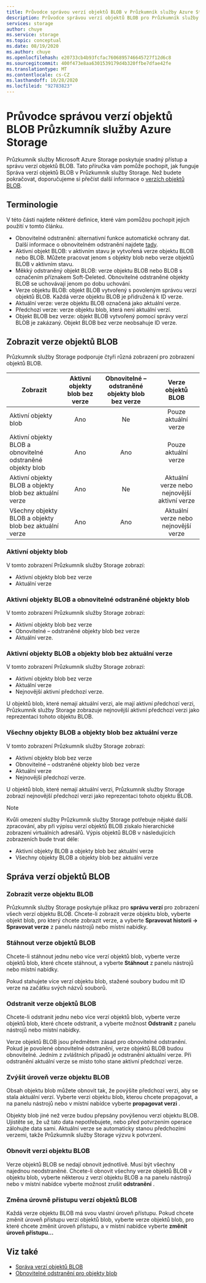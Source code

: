 ```yaml
---
title: Průvodce správou verzí objektů BLOB v Průzkumník služby Azure Storage | Microsoft Docs
description: Průvodce správou verzí objektů BLOB pro Průzkumník služby Azure Storage
services: storage
author: chuye
ms.service: storage
ms.topic: conceptual
ms.date: 08/19/2020
ms.author: chuye
ms.openlocfilehash: e20733cb4b93fcfac7606895746645727f12d6c8
ms.sourcegitcommit: 400f473e8aa6301539179d4b320ffbe7dfae42fe
ms.translationtype: MT
ms.contentlocale: cs-CZ
ms.lasthandoff: 10/28/2020
ms.locfileid: "92783823"
---
```

# <a name="azure-storage-explorer-blob-versioning-guide"></a>Průvodce správou verzí objektů BLOB Průzkumník služby Azure Storage

Průzkumník služby Microsoft Azure Storage poskytuje snadný přístup a správu verzí objektů BLOB. Tato příručka vám pomůže pochopit, jak funguje Správa verzí objektů BLOB v Průzkumník služby Storage. Než budete pokračovat, doporučujeme si přečíst další informace o [verzích objektů BLOB](../blobs/versioning-overview.md).

## <a name="terminology"></a>Terminologie

V této části najdete některé definice, které vám pomůžou pochopit jejich použití v tomto článku.

- Obnovitelné odstranění: alternativní funkce automatické ochrany dat. Další informace o obnovitelném odstranění najdete [tady](../blobs/soft-delete-blob-overview.md).
- Aktivní objekt BLOB: v aktivním stavu je vytvořená verze objektu BLOB nebo BLOB. Můžete pracovat jenom s objekty blob nebo verze objektů BLOB v aktivním stavu.
- Měkký odstraněný objekt BLOB: verze objektu BLOB nebo BLOB s označením příznakem Soft-Deleted. Obnovitelné odstraněné objekty BLOB se uchovávají jenom po dobu uchování.
- Verze objektu BLOB: objekt BLOB vytvořený s povoleným správou verzí objektů BLOB. Každá verze objektu BLOB je přidružená k ID verze.
- Aktuální verze: verze objektu BLOB označená jako aktuální verze.
- Předchozí verze: verze objektu blob, která není aktuální verzí.
- Objekt BLOB bez verze: objekt BLOB vytvořený pomocí správy verzí BLOB je zakázaný. Objekt BLOB bez verze neobsahuje ID verze.

## <a name="view-blob-versions"></a>Zobrazit verze objektů BLOB

Průzkumník služby Storage podporuje čtyři různá zobrazení pro zobrazení objektů BLOB.

| Zobrazit | Aktivní objekty blob bez verze | Obnovitelné – odstraněné objekty blob bez verze | Verze objektů BLOB |
| ---- | :----------: | :-----------: | :------------------: |
| Aktivní objekty blob | Ano | Ne | Pouze aktuální verze |
| Aktivní objekty BLOB a obnovitelné odstraněné objekty blob | Ano | Ano | Pouze aktuální verze |
| Aktivní objekty BLOB a objekty blob bez aktuální verze | Ano | Ne | Aktuální verze nebo nejnovější aktivní verze |
| Všechny objekty BLOB a objekty blob bez aktuální verze | Ano | Ano | Aktuální verze nebo nejnovější verze |

### <a name="active-blobs"></a>Aktivní objekty blob

V tomto zobrazení Průzkumník služby Storage zobrazí:

- Aktivní objekty blob bez verze
- Aktuální verze

### <a name="active-blobs-and-soft-deleted-blobs"></a>Aktivní objekty BLOB a obnovitelné odstraněné objekty blob

V tomto zobrazení Průzkumník služby Storage zobrazí:

- Aktivní objekty blob bez verze
- Obnovitelné – odstraněné objekty blob bez verze
- Aktuální verze.

### <a name="active-blobs-and-blobs-without-current-version"></a>Aktivní objekty BLOB a objekty blob bez aktuální verze

V tomto zobrazení Průzkumník služby Storage zobrazí:

- Aktivní objekty blob bez verze
- Aktuální verze
- Nejnovější aktivní předchozí verze. 

U objektů blob, které nemají aktuální verzi, ale mají aktivní předchozí verzi, Průzkumník služby Storage zobrazuje nejnovější aktivní předchozí verzi jako reprezentaci tohoto objektu BLOB.

### <a name="all-blobs-and-blobs-without-current-version"></a>Všechny objekty BLOB a objekty blob bez aktuální verze

V tomto zobrazení Průzkumník služby Storage zobrazí:

- Aktivní objekty blob bez verze
- Obnovitelné – odstraněné objekty blob bez verze
- Aktuální verze
- Nejnovější předchozí verze. 

U objektů blob, které nemají aktuální verzi, Průzkumník služby Storage zobrazí nejnovější předchozí verzi jako reprezentaci tohoto objektu BLOB.

> [!Note]
> Kvůli omezení služby Průzkumník služby Storage potřebuje nějaké další zpracování, aby při výpisu verzí objektů BLOB získalo hierarchické zobrazení virtuálních adresářů. Výpis objektů BLOB v následujících zobrazeních bude trvat déle:
> 
> - Aktivní objekty BLOB a objekty blob bez aktuální verze
> - Všechny objekty BLOB a objekty blob bez aktuální verze

## <a name="manage-blob-versions"></a>Správa verzí objektů BLOB

### <a name="view-versions-of-a-blob"></a>Zobrazit verze objektu BLOB

Průzkumník služby Storage poskytuje příkaz pro **správu verzí** pro zobrazení všech verzí objektu BLOB. Chcete-li zobrazit verze objektu blob, vyberte objekt blob, pro který chcete zobrazit verze, a vyberte **Spravovat historii &rarr; Spravovat verze** z panelu nástrojů nebo místní nabídky.

### <a name="download-blob-versions"></a>Stáhnout verze objektů BLOB

Chcete-li stáhnout jednu nebo více verzí objektů blob, vyberte verze objektů blob, které chcete stáhnout, a vyberte **Stáhnout** z panelu nástrojů nebo místní nabídky.

Pokud stahujete více verzí objektu blob, stažené soubory budou mít ID verze na začátku svých názvů souborů.

### <a name="delete-blob-versions"></a>Odstranit verze objektů BLOB

Chcete-li odstranit jednu nebo více verzí objektů blob, vyberte verze objektů blob, které chcete odstranit, a vyberte možnost **Odstranit** z panelu nástrojů nebo místní nabídky.

Verze objektů BLOB jsou předmětem zásad pro obnovitelné odstranění. Pokud je povolené obnovitelné odstranění, verze objektů BLOB budou obnovitelné. Jedním z zvláštních případů je odstranění aktuální verze. Při odstranění aktuální verze se místo toho stane aktivní předchozí verze.

### <a name="promote-blob-version"></a>Zvýšit úroveň verze objektu BLOB

Obsah objektu blob můžete obnovit tak, že povýšíte předchozí verzi, aby se stala aktuální verzí. Vyberte verzi objektu blob, kterou chcete propagovat, a na panelu nástrojů nebo v místní nabídce vyberte **propagovat verzi** .

Objekty blob jiné než verze budou přepsány povýšenou verzí objektu BLOB. Ujistěte se, že už tato data nepotřebujete, nebo před potvrzením operace zálohujte data sami. Aktuální verze se automaticky stanou předchozími verzemi, takže Průzkumník služby Storage výzvu k potvrzení.

### <a name="undelete-blob-version"></a>Obnovit verzi objektu BLOB

Verze objektů BLOB se nedají obnovit jednotlivě. Musí být všechny najednou neodstraněné. Chcete-li obnovit všechny verze objektů BLOB v objektu blob, vyberte některou z verzí objektu BLOB a na panelu nástrojů nebo v místní nabídce vyberte možnost zrušit **odstranění** .

### <a name="change-access-tier-of-blob-versions"></a>Změna úrovně přístupu verzí objektů BLOB

Každá verze objektu BLOB má svou vlastní úroveň přístupu. Pokud chcete změnit úroveň přístupu verzí objektů blob, vyberte verze objektů blob, pro které chcete změnit úroveň přístupu, a v místní nabídce vyberte **změnit úroveň přístupu...**

## <a name="see-also"></a>Viz také

* [Správa verzí objektů BLOB](../blobs/versioning-overview.md)
* [Obnovitelné odstranění pro objekty blob](../blobs/soft-delete-blob-overview.md)